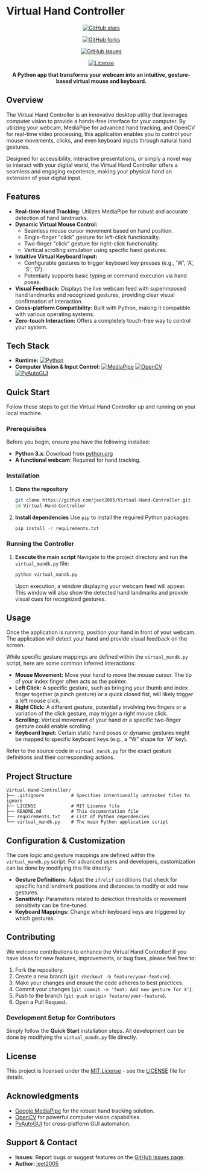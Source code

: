 # Virtual Hand Controller

<div align="center">

[![GitHub stars](https://img.shields.io/github/stars/jeet2005/Virtual-Hand-Controller?style=for-the-badge)](https://github.com/jeet2005/Virtual-Hand-Controller/stargazers)

[![GitHub forks](https://img.shields.io/github/forks/jeet2005/Virtual-Hand-Controller?style=for-the-badge)](https://github.com/jeet2005/Virtual-Hand-Controller/network)

[![GitHub issues](https://img.shields.io/github/issues/jeet2005/Virtual-Hand-Controller?style=for-the-badge)](https://github.com/jeet2005/Virtual-Hand-Controller/issues)

[![License](https://img.shields.io/github/license/jeet2005/Virtual-Hand-Controller?style=for-the-badge)](LICENSE)

**A Python app that transforms your webcam into an intuitive, gesture-based virtual mouse and keyboard.**

</div>

## Overview

The Virtual Hand Controller is an innovative desktop utility that leverages computer vision to provide a hands-free interface for your computer. By utilizing your webcam, MediaPipe for advanced hand tracking, and OpenCV for real-time video processing, this application enables you to control your mouse movements, clicks, and even keyboard inputs through natural hand gestures.

Designed for accessibility, interactive presentations, or simply a novel way to interact with your digital world, the Virtual Hand Controller offers a seamless and engaging experience, making your physical hand an extension of your digital input.

## Features

-   **Real-time Hand Tracking:** Utilizes MediaPipe for robust and accurate detection of hand landmarks.
-   **Dynamic Virtual Mouse Control:**
    -   Seamless mouse cursor movement based on hand position.
    -   Single-finger "click" gesture for left-click functionality.
    -   Two-finger "click" gesture for right-click functionality.
    -   Vertical scrolling simulation using specific hand gestures.
-   **Intuitive Virtual Keyboard Input:**
    -   Configurable gestures to trigger keyboard key presses (e.g., 'W', 'A', 'S', 'D').
    -   Potentially supports basic typing or command execution via hand poses.
-   **Visual Feedback:** Displays the live webcam feed with superimposed hand landmarks and recognized gestures, providing clear visual confirmation of interaction.
-   **Cross-platform Compatibility:** Built with Python, making it compatible with various operating systems.
-   **Zero-touch Interaction:** Offers a completely touch-free way to control your system.


## Tech Stack

-   **Runtime:**
    [![Python](https://img.shields.io/badge/Python-3776AB?style=for-the-badge&logo=python&logoColor=white)](https://www.python.org/)
-   **Computer Vision & Input Control:**
    [![MediaPipe](https://img.shields.io/badge/MediaPipe-FF0000?style=for-the-badge&logo=googlegemini&logoColor=white)](https://developers.google.com/mediapipe)
    [![OpenCV](https://img.shields.io/badge/OpenCV-5C3EE8?style=for-the-badge&logo=opencv&logoColor=white)](https://opencv.org/)
    [![PyAutoGUI](https://img.shields.io/badge/PyAutoGUI-000000?style=for-the-badge)](https://pyautogui.readthedocs.io/en/latest/)

## Quick Start

Follow these steps to get the Virtual Hand Controller up and running on your local machine.

### Prerequisites

Before you begin, ensure you have the following installed:

-   **Python 3.x**: Download from [python.org](https://www.python.org/downloads/)
-   **A functional webcam**: Required for hand tracking.

### Installation

1.  **Clone the repository**
    ```bash
    git clone https://github.com/jeet2005/Virtual-Hand-Controller.git
    cd Virtual-Hand-Controller
    ```

2.  **Install dependencies**
    Use `pip` to install the required Python packages:
    ```bash
    pip install -r requirements.txt
    ```

### Running the Controller

1.  **Execute the main script**
    Navigate to the project directory and run the `virtual_mandk.py` file:
    ```bash
    python virtual_mandk.py
    ```

    Upon execution, a window displaying your webcam feed will appear. This window will also show the detected hand landmarks and provide visual cues for recognized gestures.

## Usage

Once the application is running, position your hand in front of your webcam. The application will detect your hand and provide visual feedback on the screen.

While specific gesture mappings are defined within the `virtual_mandk.py` script, here are some common inferred interactions:

-   **Mouse Movement:** Move your hand to move the mouse cursor. The tip of your index finger often acts as the pointer.
-   **Left Click:** A specific gesture, such as bringing your thumb and index finger together (a pinch gesture) or a quick closed fist, will likely trigger a left mouse click.
-   **Right Click:** A different gesture, potentially involving two fingers or a variation of the click gesture, may trigger a right mouse click.
-   **Scrolling:** Vertical movement of your hand or a specific two-finger gesture could enable scrolling.
-   **Keyboard Input:** Certain static hand poses or dynamic gestures might be mapped to specific keyboard keys (e.g., a "W" shape for 'W' key).

Refer to the source code in `virtual_mandk.py` for the exact gesture definitions and their corresponding actions.

## Project Structure

```
Virtual-Hand-Controller/
├── .gitignore          # Specifies intentionally untracked files to ignore
├── LICENSE             # MIT License file
├── README.md           # This documentation file
├── requirements.txt    # List of Python dependencies
└── virtual_mandk.py    # The main Python application script
```

## Configuration & Customization

The core logic and gesture mappings are defined within the `virtual_mandk.py` script. For advanced users and developers, customization can be done by modifying this file directly:

-   **Gesture Definitions:** Adjust the `if/elif` conditions that check for specific hand landmark positions and distances to modify or add new gestures.
-   **Sensitivity:** Parameters related to detection thresholds or movement sensitivity can be fine-tuned.
-   **Keyboard Mappings:** Change which keyboard keys are triggered by which gestures.

## Contributing

We welcome contributions to enhance the Virtual Hand Controller! If you have ideas for new features, improvements, or bug fixes, please feel free to:

1.  Fork the repository.
2.  Create a new branch (`git checkout -b feature/your-feature`).
3.  Make your changes and ensure the code adheres to best practices.
4.  Commit your changes (`git commit -m 'feat: Add new gesture for X'`).
5.  Push to the branch (`git push origin feature/your-feature`).
6.  Open a Pull Request.

### Development Setup for Contributors

Simply follow the **Quick Start** installation steps. All development can be done by modifying the `virtual_mandk.py` file directly.

## License

This project is licensed under the [MIT License](LICENSE) - see the [LICENSE](LICENSE) file for details.

## Acknowledgments

-   [Google MediaPipe](https://developers.google.com/mediapipe) for the robust hand tracking solution.
-   [OpenCV](https://opencv.org/) for powerful computer vision capabilities.
-   [PyAutoGUI](https://pyautogui.readthedocs.io/en/latest/) for cross-platform GUI automation.

## Support & Contact

-   **Issues:** Report bugs or suggest features on the [GitHub Issues page](https://github.com/jeet2005/Virtual-Hand-Controller/issues).
-   **Author:** [jeet2005](https://github.com/jeet2005)



